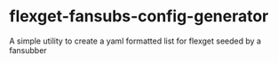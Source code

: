 # flexget-fansubs-config-generator
 A simple utility to create a yaml formatted list for flexget seeded by a fansubber
